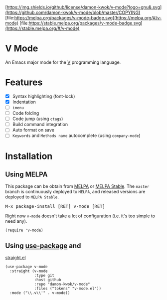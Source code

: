 
[https://img.shields.io/github/license/damon-kwok/v-mode?logo=gnu&.svg](https://github.com/damon-kwok/v-mode/blob/master/COPYING)
[file:https://melpa.org/packages/v-mode-badge.svg](https://melpa.org/#/v-mode)
[file:https://stable.melpa.org/packages/v-mode-badge.svg](https://stable.melpa.org/#/v-mode)

# V Mode

An Emacs major mode for the [V](https://vlang.io/) programming language.

# Features
- [X] Syntax highlighting (font-lock)
- [X] Indentation
- [ ] `imenu`
- [ ] Code folding
- [ ] Code jump (using `ctags`)
- [ ] Build command integration
- [ ] Auto format on save
- [ ] `Keywords` and `Methods name` autocomplete (using `company-mode`)

# Installation

## Using MELPA
This package can be obtain from
[MELPA](http://melpa.org/#/v-mode) or
[MELPA Stable](http://stable.melpa.org/#/v-mode). The `master`
branch is continuously deployed to `MELPA`, and released versions are
deployed to `MELPA Stable`.

<kbd>M-x package-install [RET] v-mode [RET]</kbd>

Right now `v-mode` doesn't take a lot of configuration (i.e.
it's too simple to need any).

```elisp
(require 'v-mode)
```

## Using [use-package](https://github.com/jwiegley/use-package) and 
[straight.el](https://github.com/raxod502/straight.el)

```elisp
(use-package v-mode
  :straight (v-mode
             :type git
             :host github
             :repo "damon-kwok/v-mode"
             :files ("tokens" "v-mode.el"))
  :mode ("\\.v\\'" . v-mode))
```
